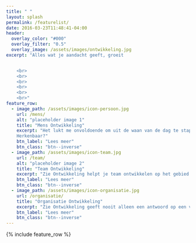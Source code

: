 ```yaml
---
title: " "
layout: splash
permalink: /featurelist/
date: 2016-03-23T11:48:41-04:00
header:
  overlay_color: "#000"
  overlay_filter: "0.5"
  overlay_image: /assets/images/ontwikkeling.jpg
excerpt: "Alles wat je aandacht geeft, groeit


	<br>
	<br>
	<br>
	<br>
	<br>
	<br>"
feature_row:
  - image_path: /assets/images/icon-persoon.jpg
    url: /mens/
    alt: "placeholder image 1"
    title: "Mens Ontwikkeling"
    excerpt: "Het lukt me onvoldoende om uit de waan van de dag te stappen en voor mezelf te kiezen.
    Herkenbaar?"
    btn_label: "Lees meer"
    btn_class: "btn--inverse"
  - image_path: /assets/images/icon-team.jpg
    url: /team/
    alt: "placeholder image 2"
    title: "Team Ontwikkeling"
    excerpt: "Zie Ontwikkeling helpt je team ontwikkelen op het gebied van samenwerking, communicatie, feedback, zelfsturing en zelforganisatie. Ze biedt ondersteuning in de rol van teamcoach, trainer en adviseur."
    btn_label: "Lees meer"
    btn_class: "btn--inverse"
  - image_path: /assets/images/icon-organisatie.jpg
    url: /organisatie/
    title: "Organisatie Ontwikkeling"
    excerpt: "Zie Ontwikkeling geeft nooit alleen een antwoord op een vraagstuk, maar helpt om het verandervermogen en de flexibiliteit te vergroten."
    btn_label: "Lees meer"
    btn_class: "btn--inverse"
---
```


{% include feature_row %}

